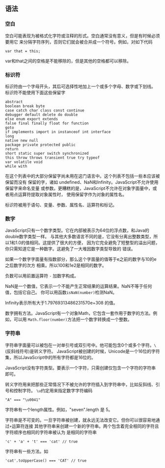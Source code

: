 
## 语法

### 空白

空白可能表现为被格式化字符或注释的形式。空白通常没有意义，但是有时候必须要用它
来分隔字符序列，否则它们就会被合并成一个符号。例如，对如下代码
```
var that = this;
```
var和that之间的空格是不能移除的，但是其他的空格都可以移除。

### 标识符

标识符由一个字母开头，其后可选择性地加上一个或多个字母、数字或下划线。
标识符不能使用下面这些保留字
```
abstract
boolean break byte
case catch char class const continue
debugger default delete do double
else enum export extends
false final finally float for function
goto
if implements import in instanceof int interface
long
native new null
package private protected public
return
short static super switch synchronized
this throw throws transient true try typeof
var volatile void
while with
```
在这个列表中的大部分保留字尚未用在这门语言中。这个列表不包括一些本应该被保留而没有
保留的字，诸如 undefined、NaN和Infinity。JavaScript不允许使用保留字来命名变量
或参数。更糟糕的是，JavaScript不允许在对象字面量中，或者用点运算符提取对象属性时，
使用保留字作为对象的属性名。

标识符被用于语句、变量、参数、属性名、运算符和标记。

### 数字

JavaScript只有一个数字类型。它在内部被表示为64位的浮点数，和Java的double数字类型一样。
与其他大多数语言不同的是，它没有分离出整数类型，所以1和1.0的值相同。这提供了很大的方便，
因为它完全避免了短整型的溢出问题，你只需知道它是一种数字。这避免了一大堆因数字类型导致的
错误。

如果一个数字字面量有指数部分，那么这个字面量的值等于e之前的数字与10的e之后数字的次方
相乘。所以100和1e2是相同的数字。

负数可以用前置运算符 `-` 加数字构成。

NaN是一个数值，它表示一个不能产生正常结果的运算结果。NaN不等于任何值，包括它自己。
你可以用函数`isNaN(number)`检测NaN。

Infinity表示所有大于1.79769313486231570e+308 的值。

数字拥有方法。JavaScript有一个对象Math，它包含一套作用于数字的方法。例如，可以用
`Math.floor(number)`方法把一个数字转换成一个整数。

### 字符串

字符串字面量可以被包在一对单引号或双引号中。他可能包含0个或多个字符。`\`(反斜线符号)是转义字符。
JavaScript被创建的时候，Unicode是一个16位的字符集，所以JavaScript中的所有字符都是16位的。

JavaScript没有字符类型。要表示一个字符，只需创建仅包含一个字符的字符串即可。

转义字符用来把那些正常情况下不被允许的字符插入到字符串中，比如反斜线、引号和控制字符。
`\u`约定用来指定数字字符编码
```
"A" === "\u0041"
```

字符串有一个length属性。例如，"seven".length 是 5。

字符串是不可变的。一旦字符串被创建，就永远无法改变它。但你可以很容易地通过`+`运算符连接
其他字符串来创建一个新的字符串。两个包含着完全相同的字符且字符顺序也相同的字符串被认为
是相同的字符串
```
'c' + 'a' + 't' === 'cat' // true
```

字符串有一些方法。如
```
'cat'.toUpperCase() === 'CAT' // true
```


